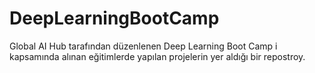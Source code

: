 # DeepLearningBootCamp
Global AI Hub tarafından düzenlenen Deep Learning Boot Camp i kapsamında alınan eğitimlerde yapılan projelerin yer aldığı bir repostroy. 
